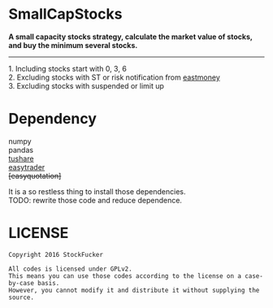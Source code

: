 SmallCapStocks
==========
**A small capacity stocks strategy, calculate the market value of stocks, and buy the minimum several stocks.**                 
_________________
    
1\. Including stocks start with 0, 3, 6           
2\. Excluding stocks with ST or risk notification from [eastmoney](http://quote.eastmoney.com/center/list.html#2850022_0)                   
3\. Excluding stocks with suspended or limit up                      
       
      
Dependency
===============
numpy     
pandas        
[tushare](https://github.com/waditu/tushare)           
[easytrader](https://github.com/shidenggui/easytrader)         
<del>[easyquotation]</del>       
                
        
It is a so restless thing to install those dependencies.        
TODO: rewrite those code and reduce dependence.         


LICENSE       
============
    Copyright 2016 StockFucker            
    
    All codes is licensed under GPLv2.             
    This means you can use those codes according to the license on a case-by-case basis.         
    However, you cannot modify it and distribute it without supplying the source.                
